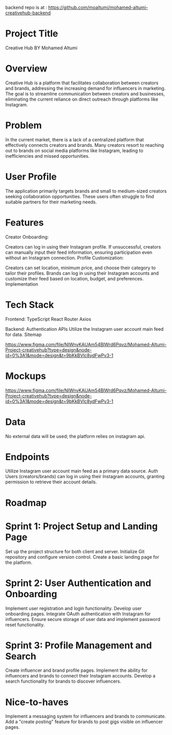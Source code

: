 backend repo is at : https://github.com/moaltumi/mohamed-altumi-creativehub-backend 




# Project Title
Creative Hub BY Mohamed Altumi

# Overview
Creative Hub is a platform that facilitates collaboration between creators and brands, addressing the increasing demand for influencers in marketing. The goal is to streamline communication between creators and businesses, eliminating the current reliance on direct outreach through platforms like Instagram.

 # Problem
In the current market, there is a lack of a centralized platform that effectively connects creators and brands. Many creators resort to reaching out to brands on social media platforms like Instagram, leading to inefficiencies and missed opportunities.

# User Profile
The application primarily targets brands and small to medium-sized creators seeking collaboration opportunities. These users often struggle to find suitable partners for their marketing needs.

# Features
Creator Onboarding:

Creators can log in using their Instagram profile.
If unsuccessful, creators can manually input their feed information, ensuring participation even without an Instagram connection.
Profile Customization:

Creators can set location, minimum price, and choose their category to tailor their profiles.
Brands can log in using their Instagram accounts and customize their feed based on location, budget, and preferences.
Implementation

# Tech Stack
Frontend:
TypeScript
React Router
Axios

Backend:
Authentication
APIs
Utilize the Instagram user account main feed for data.
Sitemap

https://www.figma.com/file/NIWnvKAUAm54BIWrd6Pqvz/Mohamed-Altumi-Project-creativehub?type=design&node-id=0%3A1&mode=design&t=9bKkBVlc8ydFwPv3-1

# Mockups
https://www.figma.com/file/NIWnvKAUAm54BIWrd6Pqvz/Mohamed-Altumi-Project-creativehub?type=design&node-id=0%3A1&mode=design&t=9bKkBVlc8ydFwPv3-1

# Data
No external data will be used; the platform relies on instagram api.

# Endpoints
Utilize Instagram user account main feed as a primary data source.
Auth
Users (creators/brands) can log in using their Instagram accounts, granting permission to retrieve their account details.

# Roadmap

# Sprint 1: Project Setup and Landing Page
Set up the project structure for both client and server.
Initialize Git repository and configure version control.
Create a basic landing page for the platform.

# Sprint 2: User Authentication and Onboarding
Implement user registration and login functionality.
Develop user onboarding pages.
Integrate OAuth authentication with Instagram for influencers.
Ensure secure storage of user data and implement password reset functionality.

# Sprint 3: Profile Management and Search
Create influencer and brand profile pages.
Implement the ability for influencers and brands to connect their Instagram accounts.
Develop a search functionality for brands to discover influencers.


# Nice-to-haves
Implement a messaging system for influencers and brands to communicate.
Add a "create posting" feature for brands to post gigs visible on influencer pages.





